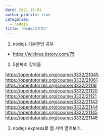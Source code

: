 ```yaml
---
date: 2021-10-01
author_profile: true
categories:
  - nodejs
title: "NodeJS기초1"
---
```


1. nodejs 기본문법 공부

- https://wickies.tistory.com/75

2. 5분짜리 강의들

https://opentutorials.org/course/3332/21045  
https://opentutorials.org/course/3332/21061  
https://opentutorials.org/course/3332/21119  
https://opentutorials.org/course/3332/21120  
https://opentutorials.org/course/3332/21121  
https://opentutorials.org/course/3332/21143  
https://opentutorials.org/course/3332/21144  
https://opentutorials.org/course/3332/21145  
https://opentutorials.org/course/3332/21146  

3. nodejs express로 웹 서버 열어보기.
